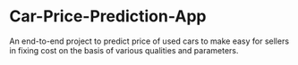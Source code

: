 # Car-Price-Prediction-App
An end-to-end project to predict price of used cars to make easy for sellers in fixing cost on the basis of various qualities and parameters.
